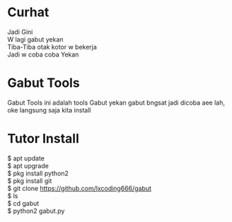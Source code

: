 # Curhat
Jadi Gini<br>
W lagi gabut yekan<br>
Tiba-Tiba otak kotor w bekerja<br>
Jadi w coba coba Yekan

# Gabut Tools
Gabut Tools ini adalah tools Gabut yekan gabut bngsat jadi dicoba aee lah, oke langsung saja kita install

# Tutor Install

$ apt update<br>
$ apt upgrade<br>
$ pkg install python2<br>
$ pkg install git<br>
$ git clone https://github.com/lxcoding666/gabut<br>
$ ls<br>
$ cd gabut<br>
$ python2 gabut.py
